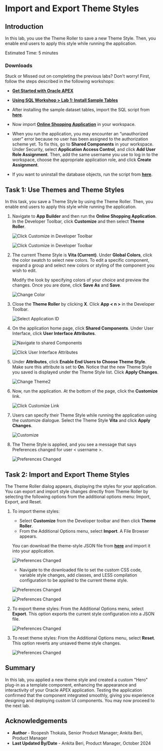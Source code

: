 # Import and Export Theme Styles

## Introduction

In this lab, you use the Theme Roller to save a new Theme Style. Then, you enable end users to apply this style while running the application.

Estimated Time: 5 minutes

### Downloads

Stuck or Missed out on completing the previous labs? Don't worry! First, follow the steps described in the following workshops:

- **[Get Started with Oracle APEX](https://livelabs.oracle.com/pls/apex/r/dbpm/livelabs/run-workshop?p210_wid=3509)**

- **[Using SQL Workshop > Lab 1: Install Sample Tables](https://livelabs.oracle.com/pls/apex/r/dbpm/livelabs/run-workshop?p210_wid=3524)**

- After installing the sample dataset tables, import the SQL script from **[here](https://c4u04.objectstorage.us-ashburn-1.oci.customer-oci.com/p/EcTjWk2IuZPZeNnD_fYMcgUhdNDIDA6rt9gaFj_WZMiL7VvxPBNMY60837hu5hga/n/c4u04/b/livelabsfiles/o/labfiles%2FOnlineShoppingApp-PartialDDLs.sql)**.

- Now import **[Online Shopping Application](https://c4u04.objectstorage.us-ashburn-1.oci.customer-oci.com/p/EcTjWk2IuZPZeNnD_fYMcgUhdNDIDA6rt9gaFj_WZMiL7VvxPBNMY60837hu5hga/n/c4u04/b/livelabsfiles/o/labfiles%2FImplementingNavigation-OnlineShoppingApplication.sql)** in your workspace.

- When you run the application, you may encounter an “unauthorized user” error because no user has been assigned to the authorization scheme yet. To fix this, go to **Shared Components** in your workspace. Under Security, select **Application Access Control**, and click **Add User Role Assignment**. Then, add the same username you use to log in to the workspace, choose the appropriate application role, and click **Create Assignment**.

- If you want to uninstall the database objects, run the  script from **[here](https://c4u04.objectstorage.us-ashburn-1.oci.customer-oci.com/p/EcTjWk2IuZPZeNnD_fYMcgUhdNDIDA6rt9gaFj_WZMiL7VvxPBNMY60837hu5hga/n/c4u04/b/livelabsfiles/o/labfiles%2FCleanup-Scripts.sql)**.

## Task 1: Use Themes and Theme Styles

In this task, you save a Theme Style by using the Theme Roller. Then, you enable end users to apply this style while running the application.

1. Navigate to **App Builder** and then run the **Online Shopping Application**. In the Developer Toolbar, click **Customize** and then select **Theme Roller**.

    ![Click Customize in Developer Toolbar](images/run-online-shop.png " ")

    ![Click Customize in Developer Toolbar](images/navigate-to-theme.png " ")

2. The current Theme Style is **Vita (Current)**. Under **Global Colors**, click the color swatch to select new colors.
    To edit a specific component, expand a group and select new colors or styling of the component you wish to edit.

    Modify the look by specifying colors of your choice and preview the changes. Once you are done, click **Save As** and **Save**.

    ![Change Color](images/change-color.png " ")

3. Close the **Theme Roller** by clicking **X**. Click **App < n >** in the Developer Toolbar.

    ![Select Application ID](images/select-application.png " ")

4. On the application home page, click **Shared Components**. Under User Interface, click **User Interface Attributes**.

    ![Navigate to shared Components](images/select-shared-comp.png " ")

    ![Click User Interface Attributes](images/click-usa.png " ")

5. Under **Attributes**, click **Enable End Users to Choose Theme Style**. Make sure this attribute is set to **On**.
Notice that the new Theme Style you saved is displayed under the Theme Style list. Click **Apply Changes**.

    ![Change Theme2](images/change-usa.png " ")

6. Now, run the application. At the bottom of the page, click the **Customize** link.

    ![Click Customize Link](images/select-customize1.png " ")

7. Users can specify their Theme Style while running the application using the customize dialogue. Select the Theme Style **Vita** and click **Apply Changes**.

    ![Customize](images/customize1.png " ")

8. The Theme Style is applied, and you see a message that says Preferences changed for user < username >.

    ![Preferences Changed](images/preferences-change.png " ")

## Task 2: Import and Export Theme Styles

The Theme Roller dialog appears, displaying the styles for your application. You can export and import style changes directly from Theme Roller by selecting the following options from the additional options menu: Import, Export, and Reset.

1. To import theme styles:
     - Select **Customize** from the Developer toolbar and then click **Theme Roller**.
     - From the Additional Options menu, select **Import**. A File Browser appears.

     You can download the theme-style JSON file from [**here**](files/vita-new.json) and import it into your application.

     ![Preferences Changed](images/theme-import.png " ")

     - Navigate to the downloaded file to set the custom CSS code, variable style changes, add classes, and LESS compilation configuration to be applied to the current theme style.

     ![Preferences Changed](images/file-import.png " ")

     ![Preferences Changed](images/file-imported.png " ")

2. To export theme styles:
   From the Additional Options menu, select **Export**. This option exports the current style configuration into a JSON file.

     ![Preferences Changed](images/export-file.png " ")

3. To reset theme styles:
   From the Additional Options menu, select **Reset**.
   This option reverts any unsaved theme style changes.

     ![Preferences Changed](images/reset-file.png " ")

## Summary

In this lab, you applied a new theme style and created a custom "Hero" plug-in as a template component, enhancing the appearance and interactivity of your Oracle APEX application. Testing the application confirmed that the component integrated smoothly, giving you experience designing and deploying custom UI components. You may now proceed to the next lab.

## Acknowledgements

- **Author** - Roopesh Thokala, Senior Product Manager; Ankita Beri, Product Manager
- **Last Updated By/Date** - Ankita Beri, Product Manager, October 2024